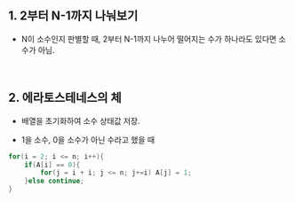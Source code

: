 <h2>1. 2부터 N-1까지 나눠보기</h2>

- N이 소수인지 판별할 때, 2부터 N-1까지 나누어 떨어지는 수가 하나라도 있다면 소수가 아님.

<br/>

<h2>2. 에라토스테네스의 체</h2>

- 배열을 초기화하여 소수 상태값 저장.

- 1을 소수, 0을 소수가 아닌 수라고 했을 때
```c
for(i = 2; i <= n; i++){
    if(A[i] == 0){
        for(j = i + i; j <= n; j+=i) A[j] = 1;
    }else continue;
}
```